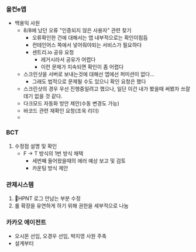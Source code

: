 ### 올컨e앱
- 백용익 사원
	- 8/8에 났던 오류 "인증되지 않은 사용자" 관련 찾기
		- 오류확인한 건에 대해서는 앱 내부적으로는 확인이힘듬
		- 컨테인어스 쪽에서 넣어줘야되는 서비스가 필요하다
		- 센트리.io 공유 요청
			- 레거시라서 공유가 어렵다
			- 이런 문제가 지속되면 확인이 좀 어렵다
	- 스크린샷을 서버로 보내는것에 대해선 앱에선 퍼미션이 없다...
		- 그래도 법적으로 문제될 수도 있으니 확인 요청은 했다
	- 스크린샷의 경우 우선 진행중일려고 했으나, 일단 이건 내가 봤을때 써봤자 쓰잘데기 없을 것 같다.
	- 다크모드 자동화 방안 제안(수동 변경도 가능)
	- 바코드 관련 재확인 요청(조욱 리더)
	- 

### BCT
1. 수정점 설명 및 확인
	- F -> T 방식의 1번 방식 채택
		- 세번째 들어왔을때의 에러 예상 보고 및 검토
		- 카운팅 방식 제안

### 관제시스템 
1. HPNT 로그 안남는 부분 수정
2. 롤 확장을 유연하게 하기 위해 권한을 세부적으로 나눔


### 카카오 에이전트
- 오시몬 선임, 오경우 선임, 박지영 사원 주축
- 설계부터 